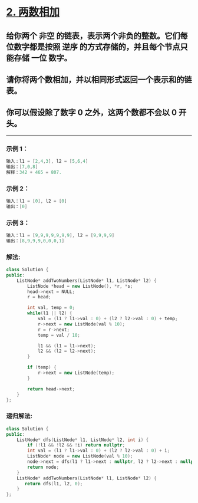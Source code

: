 # **[2. 两数相加](https://leetcode-cn.com/problems/add-two-numbers/)**

##  给你两个 非空 的链表，表示两个非负的整数。它们每位数字都是按照 逆序 的方式存储的，并且每个节点只能存储 一位 数字。
## 请你将两个数相加，并以相同形式返回一个表示和的链表。
## 你可以假设除了数字 0 之外，这两个数都不会以 0 开头。

---

### **示例 1：**

```c
输入：l1 = [2,4,3], l2 = [5,6,4]
输出：[7,0,8]
解释：342 + 465 = 807.
```

### **示例 2：**

```c
输入：l1 = [0], l2 = [0]
输出：[0]
```

### **示例 3：**

```c
输入：l1 = [9,9,9,9,9,9,9], l2 = [9,9,9,9]
输出：[8,9,9,9,0,0,0,1]
```

### **解法:**

```c++
class Solution {
public:
    ListNode* addTwoNumbers(ListNode* l1, ListNode* l2) {
        ListNode *head = new ListNode(), *r, *s;
        head->next = NULL;
        r = head;

	    int val, temp = 0;
        while(l1 || l2) {
            val = (l1 ? l1->val : 0) + (l2 ? l2->val : 0) + temp;
            r->next = new ListNode(val % 10);
            r = r->next;
            temp = val / 10;

            l1 && (l1 = l1->next);
            l2 && (l2 = l2->next);
        }

        if (temp) {
            r->next = new ListNode(temp);
        }

	    return head->next;
    }
};
```

### **递归解法:**

```c++
class Solution {
public:
    ListNode* dfs(ListNode* l1, ListNode* l2, int i) {
        if (!l1 && !l2 && !i) return nullptr;
        int val = (l1 ? l1->val : 0) + (l2 ? l2->val : 0) + i;
        ListNode* node = new ListNode(val % 10);
        node->next = dfs(l1 ? l1->next : nullptr, l2 ? l2->next : nullptr, val / 10);
        return node;
    }
    ListNode* addTwoNumbers(ListNode* l1, ListNode* l2) {
       return dfs(l1, l2, 0);
    }
};
```
